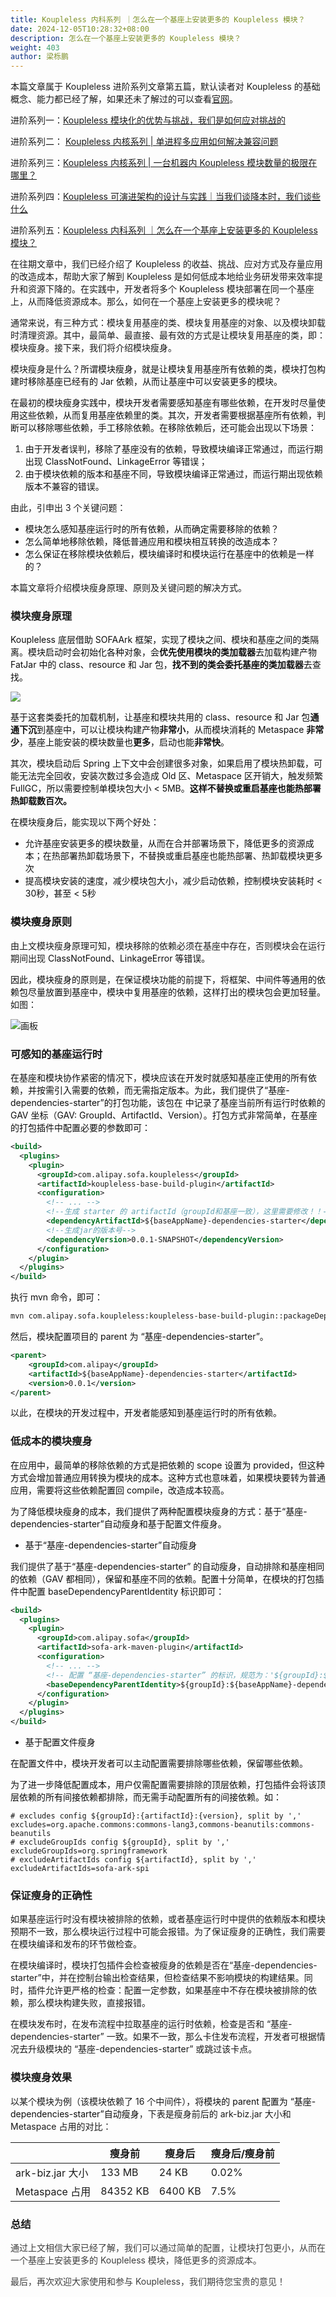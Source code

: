 ```yaml
---
title: Koupleless 内科系列 ｜怎么在一个基座上安装更多的 Koupleless 模块？
date: 2024-12-05T10:28:32+08:00
description: 怎么在一个基座上安装更多的 Koupleless 模块？
weight: 403
author: 梁栎鹏
---
```

本篇文章属于 Koupleless 进阶系列文章第五篇，默认读者对 Koupleless 的基础概念、能力都已经了解，如果还未了解过的可以查看[官网](https://koupleless.io/docs/introduction/intro-and-scenario/)。

进阶系列一：[Koupleless 模块化的优势与挑战，我们是如何应对挑战的](http://koupleless.io/blog/2024/01/25/koupleless-%E5%86%85%E6%A0%B8%E7%B3%BB%E5%88%97%E6%A8%A1%E5%9D%97%E5%8C%96%E9%9A%94%E7%A6%BB%E4%B8%8E%E5%85%B1%E4%BA%AB%E5%B8%A6%E6%9D%A5%E7%9A%84%E6%94%B6%E7%9B%8A%E4%B8%8E%E6%8C%91%E6%88%98/)

进阶系列二： [Koupleless 内核系列 | 单进程多应用如何解决兼容问题](http://koupleless.io/blog/2024/01/25/koupleless-%E5%86%85%E6%A0%B8%E7%B3%BB%E5%88%97-%E5%8D%95%E8%BF%9B%E7%A8%8B%E5%A4%9A%E5%BA%94%E7%94%A8%E5%A6%82%E4%BD%95%E8%A7%A3%E5%86%B3%E5%85%BC%E5%AE%B9%E9%97%AE%E9%A2%98/)

进阶系列三：[Koupleless 内核系列 | 一台机器内 Koupleless 模块数量的极限在哪里？](http://koupleless.io/blog/2024/01/25/koupleless-%E5%86%85%E6%A0%B8%E7%B3%BB%E5%88%97-%E4%B8%80%E5%8F%B0%E6%9C%BA%E5%99%A8%E5%86%85-koupleless-%E6%A8%A1%E5%9D%97%E6%95%B0%E9%87%8F%E7%9A%84%E6%9E%81%E9%99%90%E5%9C%A8%E5%93%AA%E9%87%8C/)

进阶系列四：[Koupleless 可演进架构的设计与实践｜当我们谈降本时，我们谈些什么](http://koupleless.io/blog/2024/01/25/koupleless-%E5%8F%AF%E6%BC%94%E8%BF%9B%E6%9E%B6%E6%9E%84%E7%9A%84%E8%AE%BE%E8%AE%A1%E4%B8%8E%E5%AE%9E%E8%B7%B5%E5%BD%93%E6%88%91%E4%BB%AC%E8%B0%88%E9%99%8D%E6%9C%AC%E6%97%B6%E6%88%91%E4%BB%AC%E8%B0%88%E4%BA%9B%E4%BB%80%E4%B9%88/)

进阶系列五：[Koupleless 内科系列 ｜怎么在一个基座上安装更多的 Koupleless 模块？](https://koupleless.io/blog/2024/12/05/%E6%80%8E%E4%B9%88%E5%9C%A8%E4%B8%80%E4%B8%AA%E5%9F%BA%E5%BA%A7%E4%B8%8A%E5%AE%89%E8%A3%85%E6%9B%B4%E5%A4%9A%E7%9A%84-koupleless-%E6%A8%A1%E5%9D%97/)

在往期文章中，我们已经介绍了 Koupleless 的收益、挑战、应对方式及存量应用的改造成本，帮助大家了解到 Koupleless 是如何低成本地给业务研发带来效率提升和资源下降的。在实践中，开发者将多个 Koupleless 模块部署在同一个基座上，从而降低资源成本。那么，如何在一个基座上安装更多的模块呢？

通常来说，有三种方式：模块复用基座的类、模块复用基座的对象、以及模块卸载时清理资源。其中，最简单、最直接、最有效的方式是让模块复用基座的类，即：模块瘦身。接下来，我们将介绍模块瘦身。

模块瘦身是什么？<font style="color:rgba(0, 0, 0, 0.95);">所谓模块瘦身，就是让模块复用基座所有依赖的类，模块打包构建时移除基座已经有的 Jar 依赖，从而让基座中可以安装更多的模块。</font>

<font style="color:rgba(0, 0, 0, 0.95);">在最初的模块瘦身实践中，模块开发者需要感知基座有哪些依赖，在开发时尽量使用这些依赖，从而复用基座依赖里的类。其次，开发者需要根据基座所有依赖，判断可以移除哪些依赖，手工移除依赖。在移除依赖后，还可能会出现以下场景：</font>

1. <font style="color:rgba(0, 0, 0, 0.95);">由于开发者误判，移除了基座没有的依赖，导致模块编译正常通过，而运行期出现 ClassNotFound、LinkageError 等错误；</font>
2. <font style="color:rgba(0, 0, 0, 0.95);">由于模块依赖的版本和基座不同，导致模块编译正常通过，而运行期出现依赖版本不兼容的错误。</font>

由此，引申出 3 个关键问题：

+ <font style="color:rgba(0, 0, 0, 0.95);">模块怎么感知基座运行时的所有依赖，从而确定需要移除的依赖？</font>
+ <font style="color:rgba(0, 0, 0, 0.95);">怎么简单地移除依赖，降低普通应用和模块相互转换的改造成本？</font>
+ <font style="color:rgba(0, 0, 0, 0.95);">怎么保证在移除模块依赖后，模块编译时和模块运行在基座中的依赖是一样的？</font>

本篇文章将介绍模块瘦身原理、原则及关键问题的解决方式。<font style="color:rgba(0, 0, 0, 0.95);"></font>

### 模块瘦身原理
<font style="color:rgba(0, 0, 0, 0.95);">Koupleless 底层借助 SOFAArk 框架，实现了模块之间、模块和基座之间的类隔离。模块启动时会初始化各种对象，会</font>**<font style="color:rgba(0, 0, 0, 0.95);">优先使用模块的类加载器</font>**<font style="color:rgba(0, 0, 0, 0.95);">去加载构建产物 FatJar 中的 class、resource 和 Jar 包，</font>**<font style="color:rgba(0, 0, 0, 0.95);">找不到的类会委托基座的类加载器</font>**<font style="color:rgba(0, 0, 0, 0.95);">去查找。</font>

![](https://intranetproxy.alipay.com/skylark/lark/0/2023/jpeg/8276/1678275655551-75bf283f-3817-447a-84b2-7f6f7f773300.jpeg)

<font style="color:rgba(0, 0, 0, 0.95);">基于这套类委托的加载机制，让基座和模块共用的 class、resource 和 Jar 包</font>**<font style="color:rgba(0, 0, 0, 0.95);">通通下沉</font>**<font style="color:rgba(0, 0, 0, 0.95);">到基座中，可以让模块构建产物</font>**<font style="color:rgba(0, 0, 0, 0.95);">非常小</font>**<font style="color:rgba(0, 0, 0, 0.95);">，从而模块消耗的 Metaspace </font>**<font style="color:rgba(0, 0, 0, 0.95);">非常少</font>**<font style="color:rgba(0, 0, 0, 0.95);">，基座上能安装的模块数量也</font>**<font style="color:rgba(0, 0, 0, 0.95);">更多</font>**<font style="color:rgba(0, 0, 0, 0.95);">，启动也能</font>**<font style="color:rgba(0, 0, 0, 0.95);">非常快</font>**<font style="color:rgba(0, 0, 0, 0.95);">。</font>

<font style="color:rgba(0, 0, 0, 0.95);">其次，模块启动后 Spring 上下文中会创建很多对象，如果启用了模块热卸载，可能无法完全回收，安装次数过多会造成 Old 区、Metaspace 区开销大，触发频繁 FullGC，所以需要控制单模块包大小 < 5MB。</font>**<font style="color:rgba(0, 0, 0, 0.95);">这样不替换或重启基座也能热部署热卸载数百次。</font>**

<font style="color:rgba(0, 0, 0, 0.95);">在模块瘦身后，能实现以下两个好处：</font>

+ <font style="color:rgba(0, 0, 0, 0.95);">允许基座安装更多的模块数量，从而在合并部署场景下，降低更多的资源成本；在热部署热卸载场景下，不替换或重启基座也能热部署、热卸载模块更多次</font>
+ <font style="color:rgba(0, 0, 0, 0.95);">提高模块安装的速度，减少模块包大小，减少启动依赖，控制模块安装耗时 < 30秒，甚至 < 5秒</font>

### <font style="color:rgba(0, 0, 0, 0.95);">模块瘦身原则</font>
由上文模块瘦身原理可知，模块移除的依赖必须在基座中存在，否则模块会在运行期间出现 <font style="color:rgba(0, 0, 0, 0.95);">ClassNotFound、LinkageError 等错误。</font>

<font style="color:rgba(0, 0, 0, 0.95);">因此，模块瘦身的原则是，在保证模块功能的前提下，将框架、中间件等通用的依赖包尽量放置到基座中，模块中复用基座的依赖，这样打出的模块包会更加轻量。</font>如图：

![画板](https://intranetproxy.alipay.com/skylark/lark/0/2024/jpeg/67256811/1729421665929-dc2749f4-a6a3-4e39-950b-4aa01d2501ea.jpeg)

### 可感知的基座运行时
<font style="color:rgba(0, 0, 0, 0.95);">在基座和模块协作紧密的情况下，模块应该在开发时就感知基座正使用的所有依赖，并按需引入需要的依赖，而无需指定版本。为此，我们提供了“基座-dependencies-starter”的打包功能，该包在 <dependencyManagement> 中记录了基座当前所有运行时依赖的 GAV 坐标（GAV: GroupId、ArtifactId、Version）。打包方式非常简单，在基座的打包插件中配置必要的参数即可：</font>

```xml
<build>
  <plugins>
    <plugin>
      <groupId>com.alipay.sofa.koupleless</groupId>
      <artifactId>koupleless-base-build-plugin</artifactId>
      <configuration>
        <!-- ... -->
        <!--生成 starter 的 artifactId（groupId和基座一致），这里需要修改！！-->
        <dependencyArtifactId>${baseAppName}-dependencies-starter</dependencyArtifactId>
        <!--生成jar的版本号-->
        <dependencyVersion>0.0.1-SNAPSHOT</dependencyVersion>
      </configuration>
    </plugin>
  </plugins>
</build>

```

<font style="color:rgba(0, 0, 0, 0.95);">执行 mvn 命令，即可：</font>

```xml
mvn com.alipay.sofa.koupleless:koupleless-base-build-plugin::packageDependency -f ${基座 bootstrap pom 对于基座根目录的相对路径} 
```

<font style="color:rgba(0, 0, 0, 0.95);">然后，模块配置项目的 parent 为 “基座-dependencies-starter”。</font>

```xml
<parent>
    <groupId>com.alipay</groupId>
    <artifactId>${baseAppName}-dependencies-starter</artifactId>
    <version>0.0.1</version>
</parent>
```

以此，<font style="color:rgba(0, 0, 0, 0.95);">在模块的开发过程中，开发者能感知到基座运行时的所有依赖。</font>

### 低成本的模块瘦身
<font style="color:rgba(0, 0, 0, 0.95);">在应用中，最简单的移除依赖的方式是把依赖的 scope 设置为 provided，但这种方式会增加普通应用转换为模块的成本。这种方式也意味着，如果模块要转为普通应用，需要将这些依赖配置回 compile，改造成本较高。</font>

<font style="color:rgba(0, 0, 0, 0.95);">为了降低模块瘦身的成本，我们提供了两种配置模块瘦身的方式：基于“基座-dependencies-starter”自动瘦身和基于配置文件瘦身。</font>

+ <font style="color:rgba(0, 0, 0, 0.95);">基于“基座-dependencies-starter”自动瘦身</font>

我们提供了基于<font style="color:rgba(0, 0, 0, 0.95);">“基座-dependencies-starter” 的自动瘦身，自动排除和基座相同的依赖（GAV 都相同），保留和基座不同的依赖。配置十分简单，在模块的打包插件中配置 baseDependencyParentIdentity 标识即可：</font>

```xml
<build>
  <plugins>
    <plugin>
      <groupId>com.alipay.sofa</groupId>
      <artifactId>sofa-ark-maven-plugin</artifactId>
      <configuration>
        <!-- ... -->
        <!-- 配置 “基座-dependencies-starter” 的标识，规范为：'${groupId}:${artifactId}' -->
        <baseDependencyParentIdentity>${groupId}:${baseAppName}-dependencies-starter</baseDependencyParentIdentity>
      </configuration>
    </plugin>
  </plugins>
</build>
```

+ <font style="color:rgba(0, 0, 0, 0.95);">基于配置文件瘦身</font>

<font style="color:rgba(0, 0, 0, 0.95);">在配置文件中，模块开发者可以主动配置需要排除哪些依赖，保留哪些依赖。</font>

<font style="color:rgba(0, 0, 0, 0.95);">为了进一步降低配置成本，用户仅需配置需要排除的顶层依赖，打包插件会将该顶层依赖的所有间接依赖都排除，而无需手动配置所有的间接依赖。如：</font>

```properties
# excludes config ${groupId}:{artifactId}:{version}, split by ','
excludes=org.apache.commons:commons-lang3,commons-beanutils:commons-beanutils
# excludeGroupIds config ${groupId}, split by ','
excludeGroupIds=org.springframework
# excludeArtifactIds config ${artifactId}, split by ','
excludeArtifactIds=sofa-ark-spi
```

### 保证瘦身的正确性
如果基座运行时没有模块被排除的依赖，或者基座运行时中提供的依赖版本和模块预期不一致，那么模块运行过程中可能会报错。为了保证瘦身的正确性，我们需要在模块编译和发布的环节做检查。

在模块编译时，模块打包插件会检查被瘦身的依赖是否在“基座-dependencies-starter”中，并在控制台输出检查结果，但检查结果不影响模块的构建结果。同时，插件允许更严格的检查：配置一定参数，如果基座中不存在模块被排除的依赖，那么模块构建失败，直接报错。

在模块发布时，在发布流程中拉取基座的运行时依赖，检查是否和 “基座-dependencies-starter” 一致。如果不一致，那么卡住发布流程，开发者可根据情况去升级模块的 “基座-dependencies-starter” 或跳过该卡点。

### 模块瘦身效果
以某个模块为例（该模块依赖了 16 个中间件），<font style="color:rgba(0, 0, 0, 0.95);">将模块的 parent 配置为 “基座-dependencies-starter”自动瘦身</font>，下表是瘦身前后的 ark-biz.jar 大小和 Metaspace 占用的对比：

| | 瘦身前 | 瘦身后 | 瘦身后/瘦身前 |
| --- | --- | --- | --- |
| ark-biz.jar 大小 | 133 MB | 24 KB | 0.02% |
| Metaspace 占用 | 84352 KB | 6400 KB | 7.5% |


### 总结
<font style="color:rgb(62, 62, 62);">通过上文相信大家已经了解，我们可以通过简单的配置，让模块打包更小，从而在一个基座上安装更多的 Koupleless 模块，降低更多的资源成本。</font>

<font style="color:rgb(62, 62, 62);">最后，再次欢迎大家使用和参与 Koupleless，我们期待您宝贵的意见！</font>
